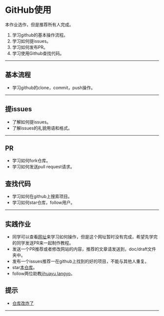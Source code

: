 # GitHub使用

本作业选作，但是推荐所有人完成。

1. 学习github的基本操作流程。
2. 学习如何提issues。
3. 学习如何发布PR。
4. 学习使用Github查找代码。

------------
## 基本流程

- 学习github的clone，commit，push操作。

-----------

## 提issues

- 了解如何提issues。
- 了解issues的礼貌用语和格式。

----------

## PR

- 学习如何fork仓库。
- 学习如何发送pull request请求。


## 查找代码

- 学习如何在github上搜索项目。
- 学习如何star仓库，follow用户。

-----------
## 实践作业

- 同学可以查看[网址](https://oop.jihuayu.site/help/base.html)来学习如何操作，但是这个网址暂时没有完成，希望先学完的同学发送PR来一起制作教程。
- 发送一个PR推荐或者修改网站的内容，推荐的文章请发送到，doc/draft文件夹中。
- 发布一个issues推荐一在github上找到的好的项目，不能与其他人重复。
- star[本仓库](https://github.com/jihuayu/FZU-OOP-2020)。
- follow两位助教[jihuayu](https://github.com/jihuayu),[langyo](https://github.com/langyo)。

## 提示

- [仓库改炸了](../help/tips.md#仓库改炸了)
-----------------
